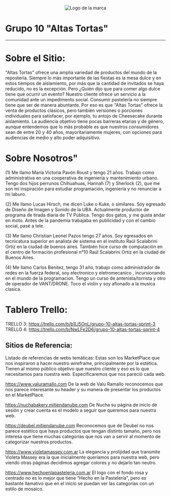 <p align="center">
  <img src="https://github.com/christianpazos/grupo_10_altastortas/blob/main/public/img/LOGO%20TRANSPARENTE%20G10.png" alt="Logo de la marca"/>
</p>

# **Grupo 10 "Altas Tortas"**
---
# **Sobre el Sitio:**

"Altas Tortas" ofrece una amplia variedad de productos del mundo de la repostería. 
Siempre lo más importante de las fiestas es la mesa dulce y en estos tiempos de aislamiento, por más que
la cantidad de invitados se haya reducido, no es la excepción. Pero ¿Quién dijo que para comer algo dulce tiene que ocurrir un evento?
Nuestro cliente ofrece un servicio a la comunidad ante un impedimento social. Consumir pastelería no siempre tiene
que ser de manera abuntante. Por eso es que "Altas Tortas" ofrece  la venta de productos clásicos, pero también versiones o porciones 
individuales para satisfacer, por ejemplo, tu antojo de Cheesecake durante aislamiento. 
La audiencia objetivo tiene pocas barreras etarias y de género, aunque entendemos que lo más probable es que nuestros 
consumidores sean de entre 20 y 40 años, mayoritariamente mujeres, con opciones para audiencias de medio y alto poder adquisitivo.

# **Sobre Nosotros"**

(1) Me llamo María Victoria Pavón Roust y tengo 21 años. Trabajo como administrativa en una cooperativa de ingeniería y mantenimiento urbano.
Tengo dos hijos perrunos Chihuahuas, Hannah (7) y Sherlock (2), que me son mi inspiración para estudiar programación, ingeniería y no renunciar a mi laburo.

(2) Me llamo Lucas Hirsch, me dicen Luke o Kuke, o similares. Soy egresado de Diseño de Imagen y Sonido de la UBA. Actualmente productor de programa de tirada diaria de TV Pública. Tengo dos gatos, y me gusta andar en moto. Antes de la pandemia trabajaba en publicidad y con el cambio social, pasé a tele.

(3) Me llamo Christian Leonel Pazos tengo 27 años. Soy egresados en tecnicatura superior en analista de sistema en el instituto Raúl Scalabrini Ortiz en la ciudad de buenos aires.  También hice curso de computación en el centro de formación profesional n°10 Raúl Scalabrini Ortiz en la ciudad de Buenos Aires.

(4) Me llamo Carlos Benitez, tengo 31 año, trabajo como administrador de redes en la fuerza federal, soy electronico y eletromecanico , incursionando en el mundo de la programacion. Tengo un curso de antenista/torrista y otro de operador de VANT/DRONE. Toco el violin y soy afionado a la musica clasica. 

# **Tablero Trello:** 

TRELLO 3: https://trello.com/b/b1Lj5OnL/grupo-10-altas-tortas-sprint-3<br>
TRELLO 4: https://trello.com/b/NwLFe2D6/grupo-10-altas-tortas-sprint-4

## **Sitios de Referencia:** 

Listado de referencias de webs temáticas: Estas son los MarketPlace que nos inspiraron a hacer nuestro wireframe, principalmente por la estética. Tienen al mismo público objetivo que nuestro cliente y eso es lo que necesitamos para nuestra web. Especificaremos que nos pareció cada web.

https://www.valuramallo.com              De la web de Valu Ramallo reconocemos que nos parece interesante su header y su manera de presentar los productos en el MarketPlace.

https://nuchabakery.mitiendanube.com     De Nucha su página de inicio de sesión y crear cuenta es el modelo a seguir que queremos para nuestra web.

https://deubel.mitiendanube.com          Reconocemos que de Deubel no nos parece estético que haya productos que tengan distinto tamaño, pero nos interesa que tiene muchas categorías que nos van a servir al momento de categorizar nuestros productos.

https://www.violetamassey.com.ar          La elegancia y prolijidad que transmite Violeta Massey era la que inicialmente queríamos para nuestra web, pero viendo otras páginas decidimos agregar colores y no dejarlo tan neutro.

https://www.hechoenlapasteleria.com.ar    El logo con el fondo rosa y centrado no es lo mejor que tiene "Hecho en la Pastelería", pero es bastante llamativo que en el inicio se puedan ver las categorías con un estilo de mosaico. 
